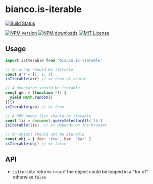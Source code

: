 # bianco.is-iterable

[![Build Status][travis-image]][travis-url]

[![NPM version][npm-version-image]][npm-url]
[![NPM downloads][npm-downloads-image]][npm-url]
[![MIT License][license-image]][license-url]

## Usage

```js
import isIterable from 'bianco.is-iterable'

// An array should be iterable
const arr = [1, 2, 3]
isIterable(arr) // => true of course

// A generator should be iterable
const gen = (function *() {
  yield Math.random()
})()
isIterable(gen) // => true

// A DOM nodes list should be iterable
const lis = document.querySelectorAll('li')
isIterable(lis)  // => depends on the browser

// An object should not be iterable
const obj = { foo: 'foo', bar: 'bar' }
isIterable(obj) // => false

```

## API

- `isIterable` returns `true` if the object could be looped in a "for of" otherwise `false`


[travis-image]:https://img.shields.io/travis/biancojs/is-iterable.svg?style=flat-square
[travis-url]:https://travis-ci.org/biancojs/is-iterable

[license-image]:http://img.shields.io/badge/license-MIT-000000.svg?style=flat-square
[license-url]:LICENSE.txt

[npm-version-image]:http://img.shields.io/npm/v/bianco.is-iterable.svg?style=flat-square
[npm-downloads-image]:http://img.shields.io/npm/dm/bianco.is-iterable.svg?style=flat-square
[npm-url]:https://npmjs.org/package/bianco.is-iterable
